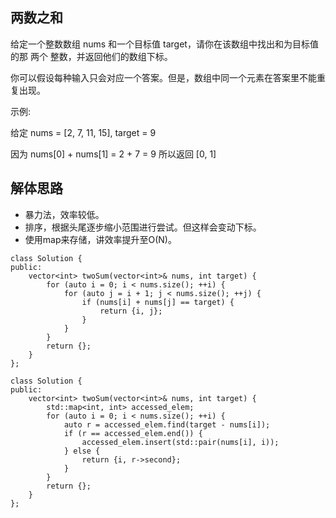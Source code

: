 ## 两数之和

给定一个整数数组 nums 和一个目标值 target，请你在该数组中找出和为目标值的那 两个 整数，并返回他们的数组下标。

你可以假设每种输入只会对应一个答案。但是，数组中同一个元素在答案里不能重复出现。

示例:

给定 nums = [2, 7, 11, 15], target = 9

因为 nums[0] + nums[1] = 2 + 7 = 9
所以返回 [0, 1]

## 解体思路

- 暴力法，效率较低。
- 排序，根据头尾逐步缩小范围进行尝试。但这样会变动下标。
- 使用map来存储，讲效率提升至O(N)。


```
class Solution {
public:
    vector<int> twoSum(vector<int>& nums, int target) {
        for (auto i = 0; i < nums.size(); ++i) {
            for (auto j = i + 1; j < nums.size(); ++j) {
                if (nums[i] + nums[j] == target) {
                    return {i, j};
                }
            }
        }
        return {};
    }
};
```

```
class Solution {
public:
    vector<int> twoSum(vector<int>& nums, int target) {
        std::map<int, int> accessed_elem;
        for (auto i = 0; i < nums.size(); ++i) {
            auto r = accessed_elem.find(target - nums[i]);
            if (r == accessed_elem.end()) {
                accessed_elem.insert(std::pair(nums[i], i));
            } else {
                return {i, r->second};
            }
        }
        return {};
    }
};
```
